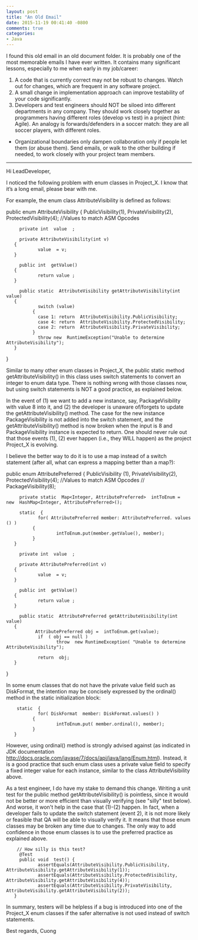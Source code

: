 ```yaml
---
layout: post
title: "An Old Email"
date: 2015-11-19 00:41:40 -0800
comments: true
categories: 
- Java
---
```


I found this old email in an old document folder. It is probably one of the most memorable emails I have ever written. It contains many significant lessons, especially to me when early in my job/career:

1. A code that is currently correct may not be robust to changes. Watch out for changes, which are frequent in any software project.
1. A small change in implementation approach can improve testability of your code significantly.
1. Developers and test engineers should NOT be siloed into different departments in any company. They should work closely together as programmers having different roles (develop vs test) in a project (hint: Agile). An analogy is forwards/defenders in a soccer match: they are all soccer players, with different roles.
  * Organizational boundaries only dampen collaboration only if people let them (or abuse them). Send emails, or walk to the other building if needed, to work closely with your project team members.

***

Hi LeadDeveloper,

I noticed the following problem with enum classes in Project_X. I know that it’s a long email, please bear with me.

For example, the enum class AttributeVisibility is defined as follows:

public enum  AttributeVisibility
{
         PublicVisibility(1),
         PrivateVisibility(2),
         ProtectedVisibility(4); //Values to match ASM Opcodes

         private int  value  ;

         private AttributeVisibility(int v)
       {
                value  = v;
       }

         public int  getValue()
       {
                return value ;
       }

         public static  AttributeVisibility getAttributeVisibility(int  value)
       {
                switch (value)
              {
                case 1: return  AttributeVisibility.PublicVisibility;
                case 4: return  AttributeVisibility.ProtectedVisibility;
                case 2: return  AttributeVisibility.PrivateVisibility;
              }
                throw new  RuntimeException("Unable to determine AttributeVisibility");
       }
}

Similar to many other enum classes in Project_X, the public static method getAttributeVisibility() in this class uses switch statements to convert an integer to enum data type.
There is nothing wrong with those classes now, but using switch statements is NOT a good practice, as explained below.

In the event of (1) we want to add a new instance, say, PackageVisibility with value 8 into it, and (2) the developer is unaware of/forgets to update the getAttributeVisibility() method.
The case for the new instance PackageVisibility is not added into the switch statement, and the getAttributeVisibility() method is now broken when the input is 8 and PackageVisibility instance is expected to return.
One should never rule out that those events (1), (2) ever happen (i.e., they WILL happen) as the project Project_X is evolving.

I believe the better way to do it is to use a map instead of a switch statement (after all, what can express a mapping better than a map?):

public enum  AttributePreferred {
         PublicVisibility (1),
         PrivateVisibility(2),
         ProtectedVisibility(4); //Values to match ASM Opcodes
//     PackageVisibility(8);

         private static  Map<Integer, AttributePreferred>  intToEnum =  new  HashMap<Integer, AttributePreferred>();

         static  {
                for( AttributePreferred member: AttributePreferred. values () )
              {
                       intToEnum.put(member.getValue(), member);
              }
       }

         private int  value  ;

         private AttributePreferred(int v)
       {
                value  = v;
       }

         public int  getValue()
       {
                return value ;
       }

         public static  AttributePreferred getAttributeVisibility(int  value)
       {
               AttributePreferred obj =  intToEnum.get(value);
                if  ( obj == null )
                       throw  new RuntimeException( "Unable to determine AttributeVisibility");

                return  obj;
       }
}

In some enum classes that do not have the private value field such as DiskFormat, the intention may be concisely expressed by the ordinal() method in the static initialization block:

        static  {
                for( DiskFormat  member: DiskFormat.values() )
              {
                       intToEnum.put( member.ordinal(), member);
              }
       }

However, using ordinal() method is strongly advised against (as indicated in JDK documentation http://docs.oracle.com/javase/7/docs/api/java/lang/Enum.html).
Instead, it is a good practice that such enum class uses a private value field to specify a fixed integer value for each instance, similar to the class AttributeVisibility above.

As a test engineer, I do have my stake to demand this change.
Writing a unit test for the public method getAttributeVisibility() is pointless, since it would not be better or more efficient than visually verifying (see "silly" test below).
And worse, it won't help in the case that (1)-(2) happen. In fact, when a developer fails to update the switch statement (event 2), it is not more likely or feasible that QA will be able to visually verify it.
It means that those enum classes may be broken any time due to changes. The only way to add confidence in those enum classes is to use the preferred practice as explained above.

        // How silly is this test?
         @Test
         public void  test() {
                assertEquals(AttributeVisibility.PublicVisibility, AttributeVisibility.getAttributeVisibility(1));
                assertEquals(AttributeVisibility.ProtectedVisibility, AttributeVisibility.getAttributeVisibility(4));
                assertEquals(AttributeVisibility.PrivateVisibility, AttributeVisibility.getAttributeVisibility(2));
       }

In summary, testers will be helpless if a bug is introduced into one of the Project_X enum classes if the safer alternative is not used instead of switch statements.

Best regards,
Cuong